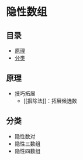 # 隐性数组
<!-- START doctoc generated TOC please keep comment here to allow auto update -->
<!-- DON'T EDIT THIS SECTION, INSTEAD RE-RUN doctoc TO UPDATE -->
## 目录

- [原理](#%E5%8E%9F%E7%90%86)
- [分类](#%E5%88%86%E7%B1%BB)

<!-- END doctoc generated TOC please keep comment here to allow auto update -->

## 原理

- 技巧拓展
	- [[摒除法]]：拓展候选数

## 分类

- 隐性数对
- 隐性三数组
- 隐性四数组
